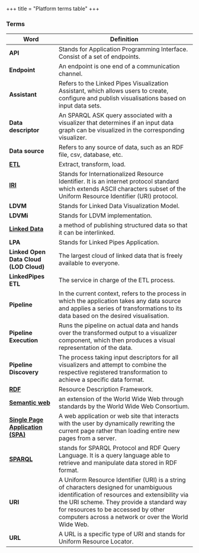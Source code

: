 +++
title = "Platform terms table"
+++

### Terms

| Word                                                                                       | Definition                                                                                                                                                                                                                                                                        |
| ------------------------------------------------------------------------------------------ | --------------------------------------------------------------------------------------------------------------------------------------------------------------------------------------------------------------------------------------------------------------------------------- |
| **API**                                                                                    | Stands for Application Programming Interface. Consist of a set of endpoints.                                                                                                                                                                                                      |
| **Endpoint**                                                                               | An endpoint is one end of a communication channel.                                                                                                                                                                                                                                |
| **Assistant**                                                                              | Refers to the Linked Pipes Visualization Assistant, which allows users to create, configure and publish visualisations based on input data sets.                                                                                                                                  |
| **Data descriptor**                                                                        | An SPARQL ASK query associated with a visualizer that determines if an input data graph can be visualized in the corresponding visualizer.                                                                                                                                        |
| **Data source**                                                                            | Refers to any source of data, such as an RDF file, csv, database, etc.                                                                                                                                                                                                            |
| [**ETL**](https://en.wikipedia.org/wiki/Extract,_transform,_load)                          | Extract, transform, load.                                                                                                                                                                                                                                                         |
| [**IRI**](https://en.wikipedia.org/wiki/Internationalized_Resource_Identifier)             | Stands for Internationalized Resource Identifier. It is an internet protocol standard which extends ASCII characters subset of the Uniform Resource Identifier (URI) protocol.                                                                                                    |
| **LDVM**                                                                                   | Stands for Linked Data Visualization Model.                                                                                                                                                                                                                                       |
| **LDVMi**                                                                                  | Stands for LDVM implementation.                                                                                                                                                                                                                                                   |
| [**Linked Data**](https://en.wikipedia.org/wiki/Linked_data)                               | a method of publishing structured data so that it can be interlinked.                                                                                                                                                                                                             |
| **LPA**                                                                                    | Stands for Linked Pipes Application.                                                                                                                                                                                                                                              |
| **Linked Open Data Cloud (LOD Cloud)**                                                     | The largest cloud of linked data that is freely available to everyone.                                                                                                                                                                                                            |
| **LinkedPipes ETL**                                                                        | The service in charge of the ETL process.                                                                                                                                                                                                                                         |
| **Pipeline**                                                                               | In the current context, refers to the process in which the application takes any data source and applies a series of transformations to its data based on the desired visualisation.                                                                                              |
| **Pipeline Execution**                                                                     | Runs the pipeline on actual data and hands over the transformed output to a visualizer component, which then produces a visual representation of the data.                                                                                                                        |
| **Pipeline Discovery**                                                                     | The process taking input descriptors for all visualizers and attempt to combine the respective registered transformation to achieve a specific data format.                                                                                                                       |
| [**RDF**](https://en.wikipedia.org/wiki/Resource_Description_Framework)                    | Resource Description Framework.                                                                                                                                                                                                                                                   |
| [**Semantic web**](https://en.wikipedia.org/wiki/Semantic_Web)                             | an extension of the World Wide Web through standards by the World Wide Web Consortium.                                                                                                                                                                                            |
| [**Single Page Application (SPA)**](https://en.wikipedia.org/wiki/Single-page_application) | A web application or web site that interacts with the user by dynamically rewriting the current page rather than loading entire new pages from a server.                                                                                                                          |
| [**SPARQL**](https://en.wikipedia.org/wiki/SPARQL)                                         | stands for SPARQL Protocol and RDF Query Language. It is a query language able to retrieve and manipulate data stored in RDF format.                                                                                                                                              |
| **URI**                                                                                    | A Uniform Resource Identifier (URI) is a string of characters designed for unambiguous identification of resources and extensibility via the URI scheme. They provide a standard way for resources to be accessed by other computers across a network or over the World Wide Web. |
| **URL**                                                                                    | A URL is a specific type of URI and stands for Uniform Resource Locator.                                                                                                                                                                                                          |
